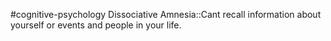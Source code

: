 #cognitive-psychology 
Dissociative Amnesia::Cant recall information about yourself or events and people in your life.
<!--SR:!2024-04-09,3,250-->